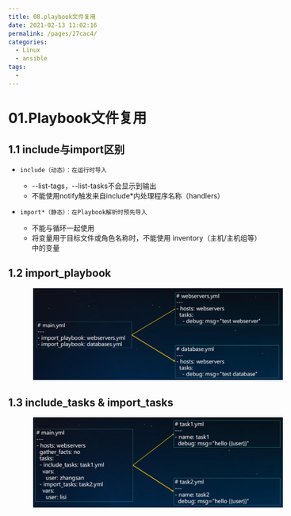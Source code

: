 ```yaml
---
title: 08.playbook文件复用
date: 2021-02-13 11:02:16
permalink: /pages/27cac4/
categories:
  - Linux
  - ansible
tags:
  - 
---
```




# 01.Playbook文件复用

## 1.1 include与import区别

- `include（动态）：在运行时导入`
     - --list-tags，--list-tasks不会显示到输出
     - 不能使用notify触发来自include*内处理程序名称（handlers）

- `import*（静态）：在Playbook解析时预先导入`
     -  不能与循环一起使用
     -  将变量用于目标文件或角色名称时，不能使用	inventory（主机/主机组等）中的变量

## 1.2 import_playbook

<img src="./assets/image-20210207103318878.png" style="width: 700px; margin-left: 50px;"> </img>

## 1.3 include_tasks & import_tasks

<img src="./assets/./image-20210207103632220.png" style="width: 700px; margin-left: 50px;"> </img>



